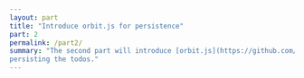 ```yaml
---
layout: part
title: "Introduce orbit.js for persistence"
part: 2
permalink: /part2/
summary: "The second part will introduce [orbit.js](https://github.com/orbitjs/orbit.js) to the application for
persisting the todos."
---
```


